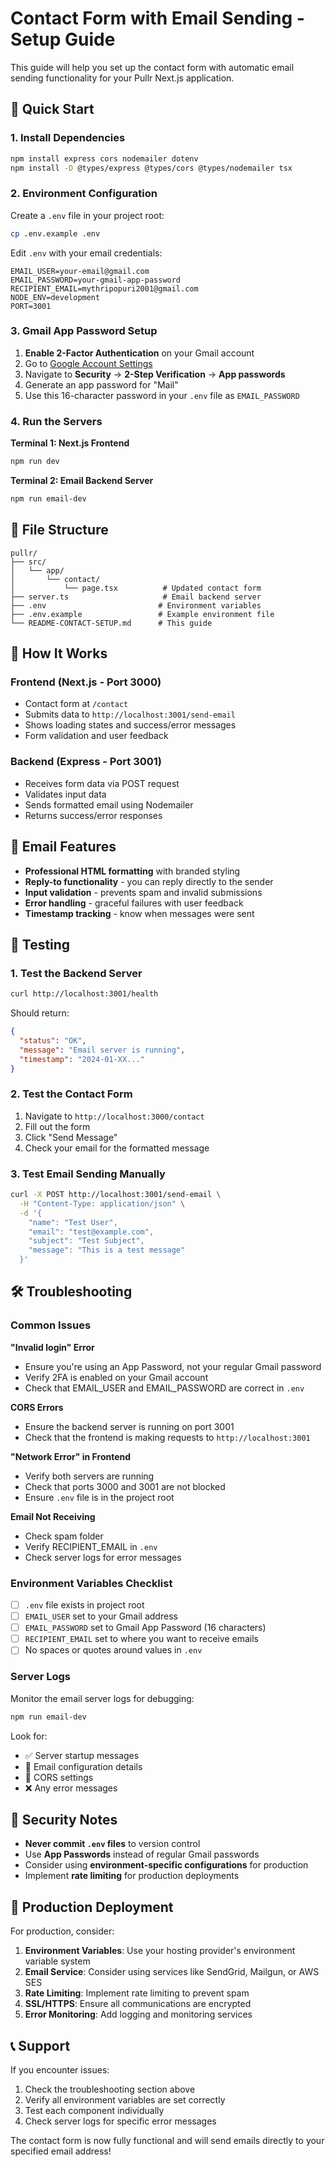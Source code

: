 # Contact Form with Email Sending - Setup Guide

This guide will help you set up the contact form with automatic email sending functionality for your Pullr Next.js application.

## 🚀 Quick Start

### 1. Install Dependencies

```bash
npm install express cors nodemailer dotenv
npm install -D @types/express @types/cors @types/nodemailer tsx
```

### 2. Environment Configuration

Create a `.env` file in your project root:

```bash
cp .env.example .env
```

Edit `.env` with your email credentials:

```env
EMAIL_USER=your-email@gmail.com
EMAIL_PASSWORD=your-gmail-app-password
RECIPIENT_EMAIL=mythripopuri2001@gmail.com
NODE_ENV=development
PORT=3001
```

### 3. Gmail App Password Setup

1. **Enable 2-Factor Authentication** on your Gmail account
2. Go to [Google Account Settings](https://myaccount.google.com/)
3. Navigate to **Security** → **2-Step Verification** → **App passwords**
4. Generate an app password for "Mail"
5. Use this 16-character password in your `.env` file as `EMAIL_PASSWORD`

### 4. Run the Servers

**Terminal 1: Next.js Frontend**
```bash
npm run dev
```

**Terminal 2: Email Backend Server**
```bash
npm run email-dev
```

## 📁 File Structure

```
pullr/
├── src/
│   └── app/
│       └── contact/
│           └── page.tsx          # Updated contact form
├── server.ts                     # Email backend server
├── .env                         # Environment variables
├── .env.example                 # Example environment file
└── README-CONTACT-SETUP.md      # This guide
```

## 🔧 How It Works

### Frontend (Next.js - Port 3000)
- Contact form at `/contact`
- Submits data to `http://localhost:3001/send-email`
- Shows loading states and success/error messages
- Form validation and user feedback

### Backend (Express - Port 3001)
- Receives form data via POST request
- Validates input data
- Sends formatted email using Nodemailer
- Returns success/error responses

## 📧 Email Features

- **Professional HTML formatting** with branded styling
- **Reply-to functionality** - you can reply directly to the sender
- **Input validation** - prevents spam and invalid submissions
- **Error handling** - graceful failures with user feedback
- **Timestamp tracking** - know when messages were sent

## 🧪 Testing

### 1. Test the Backend Server
```bash
curl http://localhost:3001/health
```

Should return:
```json
{
  "status": "OK",
  "message": "Email server is running",
  "timestamp": "2024-01-XX..."
}
```

### 2. Test the Contact Form
1. Navigate to `http://localhost:3000/contact`
2. Fill out the form
3. Click "Send Message"
4. Check your email for the formatted message

### 3. Test Email Sending Manually
```bash
curl -X POST http://localhost:3001/send-email \
  -H "Content-Type: application/json" \
  -d '{
    "name": "Test User",
    "email": "test@example.com",
    "subject": "Test Subject",
    "message": "This is a test message"
  }'
```

## 🛠 Troubleshooting

### Common Issues

**"Invalid login" Error**
- Ensure you're using an App Password, not your regular Gmail password
- Verify 2FA is enabled on your Gmail account
- Check that EMAIL_USER and EMAIL_PASSWORD are correct in `.env`

**CORS Errors**
- Ensure the backend server is running on port 3001
- Check that the frontend is making requests to `http://localhost:3001`

**"Network Error" in Frontend**
- Verify both servers are running
- Check that ports 3000 and 3001 are not blocked
- Ensure `.env` file is in the project root

**Email Not Receiving**
- Check spam folder
- Verify RECIPIENT_EMAIL in `.env`
- Check server logs for error messages

### Environment Variables Checklist

- [ ] `.env` file exists in project root
- [ ] `EMAIL_USER` set to your Gmail address
- [ ] `EMAIL_PASSWORD` set to Gmail App Password (16 characters)
- [ ] `RECIPIENT_EMAIL` set to where you want to receive emails
- [ ] No spaces or quotes around values in `.env`

### Server Logs

Monitor the email server logs for debugging:
```bash
npm run email-dev
```

Look for:
- ✅ Server startup messages
- 📧 Email configuration details
- 🔗 CORS settings
- ❌ Any error messages

## 🔐 Security Notes

- **Never commit `.env` files** to version control
- Use **App Passwords** instead of regular Gmail passwords
- Consider using **environment-specific configurations** for production
- Implement **rate limiting** for production deployments

## 📱 Production Deployment

For production, consider:

1. **Environment Variables**: Use your hosting provider's environment variable system
2. **Email Service**: Consider using services like SendGrid, Mailgun, or AWS SES
3. **Rate Limiting**: Implement rate limiting to prevent spam
4. **SSL/HTTPS**: Ensure all communications are encrypted
5. **Error Monitoring**: Add logging and monitoring services

## 📞 Support

If you encounter issues:

1. Check the troubleshooting section above
2. Verify all environment variables are set correctly
3. Test each component individually
4. Check server logs for specific error messages

The contact form is now fully functional and will send emails directly to your specified email address! 